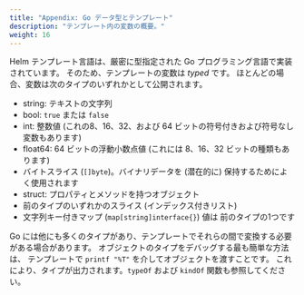 ```yaml
---
title: "Appendix: Go データ型とテンプレート"
description: "テンプレート内の変数の概要。"
weight: 16
---
```


Helm テンプレート言語は、厳密に型指定された Go プログラミング言語で実装されています。
そのため、テンプレートの変数は _typed_ です。
ほとんどの場合、変数は次のタイプのいずれかとして公開されます。

- string: テキストの文字列
- bool: `true` または `false`
- int: 整数値
  (これの8、16、32、および 64 ビットの符号付きおよび符号なし変数もあります)
- float64: 64 ビットの浮動小数点値
  (これには 8、16、32 ビットの種類もあります)
- バイトスライス (`[]byte`)。バイナリデータを (潜在的に) 保持するためによく使用されます
- struct: プロパティとメソッドを持つオブジェクト
- 前のタイプのいずれかのスライス (インデックス付きリスト)
- 文字列キー付きマップ (`map[string]interface{}`) 値は
  前のタイプの1つです

Go には他にも多くのタイプがあり、テンプレートでそれらの間で変換する必要がある場合があります。
オブジェクトのタイプをデバッグする最も簡単な方法は、
テンプレートで `printf "%T"` を介してオブジェクトを渡すことです。
これにより、タイプが出力されます。`typeOf` および `kindOf` 関数も参照してください。

